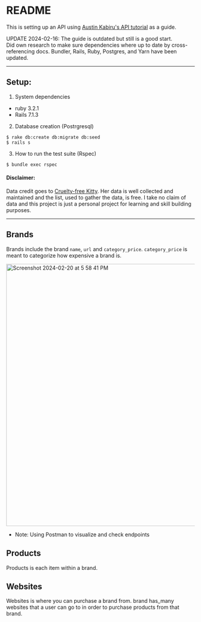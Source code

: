 # README

This is setting up an API using [Austin Kabiru's API tutorial](https://scotch.io/tutorials/build-a-restful-json-api-with-rails-5-part-one) as a guide.

UPDATE 2024-02-16: The guide is outdated but still is a good start.  
Did own research to make sure dependencies where up to date by cross-referencing docs.
Bundler, Rails, Ruby, Postgres, and Yarn have been updated.

---

## Setup:

1. System dependencies
* ruby 3.2.1
* Rails 7.1.3

2. Database creation (Postrgresql)
```
$ rake db:create db:migrate db:seed
$ rails s
```

3. How to run the test suite (Rspec)
```
$ bundle exec rspec
```

#### Disclaimer: 
Data credit goes to [Cruelty-free Kitty](https://www.crueltyfreekitty.com/). Her data is well collected and maintained and the list, used to gather the data, is free. I take no claim of data and this project is just a personal project for learning and skill building purposes. 

---

## Brands
Brands include the brand `name`, `url` and `category_price`.
`category_price` is meant to categorize how expensive a brand is.

<img width="700" alt="Screenshot 2024-02-20 at 5 58 41 PM" src="https://github.com/iamanissa/cruelty-free-makeup-api/assets/7739016/aba5a08a-f602-4ab5-bb4c-f03ed064ee6b">

* Note: Using Postman to visualize and check endpoints

## Products
Products is each item within a brand.

## Websites
Websites is where you can purchase a brand from. brand has_many websites that a user can go to in order to purchase products from that brand.


